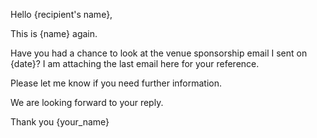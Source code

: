 Hello {recipient's name},

This is {name} again.

Have you had a chance to look at the venue sponsorship email I sent on {date}? I am attaching the last email here for your reference.

Please let me know if you need further information.

We are looking forward to your reply.

Thank you
{your_name}
